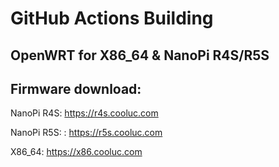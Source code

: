 # GitHub Actions Building

## OpenWRT for X86_64 & NanoPi R4S/R5S

## Firmware download: 

NanoPi R4S: https://r4s.cooluc.com

NanoPi R5S: : https://r5s.cooluc.com

X86_64: https://x86.cooluc.com

